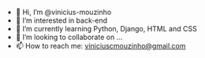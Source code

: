 - 👋 Hi, I’m @vinicius-mouzinho
- 👀 I’m interested in back-end
- 🌱 I’m currently learning Python, Django, HTML and CSS
- 💞️ I’m looking to collaborate on ...
- 📫 How to reach me: viniciuscmouzinho@gmail.com

<!---
vinicius-mouzinho/vinicius-mouzinho is a ✨ special ✨ repository because its `README.md` (this file) appears on your GitHub profile.
You can click the Preview link to take a look at your changes.
--->

